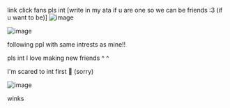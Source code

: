 link click fans pls int [write in my ata if u are one so we can be friends :3 (if u want to be)]
![image](https://github.com/user-attachments/assets/127449a0-0eae-4b25-9968-3259c477b068)

![image](https://github.com/user-attachments/assets/acb63900-52ad-419f-89e0-baded918f545)


following ppl with same intrests as mine!! 

pls int I love making new friends ^ ^


I'm scared to int first 🥀 (sorry)

![image](https://github.com/user-attachments/assets/63174262-0109-477b-9a4f-2a386fdb4285)


winks 







